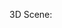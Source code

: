 
3D Scene:

<script src="processing.min.js"></script>
<canvas data-processing-sources="sketch_3DScene2.pde"></canvas>
